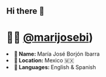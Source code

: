 ## Hi there 👋
# 🙋‍♀️ [@marijosebi](https://www.linkedin.com/in/mariajoseborjon/))

<!--
**marijosebi/marijosebi** is a ✨ _special_ ✨ repository because its `README.md` (this file) appears on your GitHub profile.

Here are some ideas to get you started:

- 🔭 I’m currently working on ...
- 🌱 I’m currently learning ...
- 👯 I’m looking to collaborate on ...
- 🤔 I’m looking for help with ...
- 💬 Ask me about ...
- 📫 How to reach me: ...
- 😄 Pronouns: ...
- ⚡ Fun fact: ...
-->

<li><b>👤 Name:  </b> María José Borjón Ibarra </li>
<li><b>📍 Location:  </b> Mexico 🇲🇽 </li>
<li><b>📣 Languages: </b>  English & Spanish </li>
